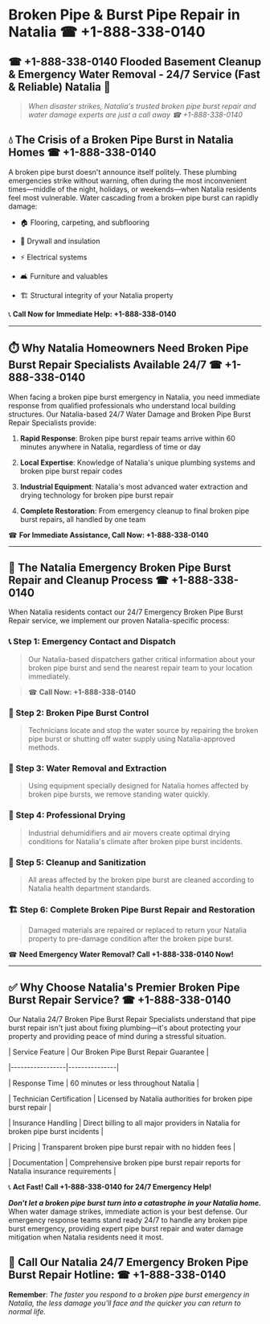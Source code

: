 # Broken Pipe & Burst Pipe Repair in Natalia ☎ +1-888-338-0140  
## ☎ +1-888-338-0140 Flooded Basement Cleanup & Emergency Water Removal - 24/7 Service (Fast & Reliable) Natalia 🚨  

> *When disaster strikes, Natalia's trusted broken pipe burst repair and water damage experts are just a call away ☎ +1-888-338-0140*  

## 💧 The Crisis of a Broken Pipe Burst in Natalia Homes ☎ +1-888-338-0140  

A broken pipe burst doesn't announce itself politely. These plumbing emergencies strike without warning, often during the most inconvenient times—middle of the night, holidays, or weekends—when Natalia residents feel most vulnerable. Water cascading from a broken pipe burst can rapidly damage:  

* 🏠 Flooring, carpeting, and subflooring  
* 🧱 Drywall and insulation  
* ⚡ Electrical systems  
* 🛋️ Furniture and valuables  
* 🏗️ Structural integrity of your Natalia property  

📞 **Call Now for Immediate Help: +1-888-338-0140**  

---  

## ⏱️ Why Natalia Homeowners Need Broken Pipe Burst Repair Specialists Available 24/7 ☎ +1-888-338-0140  

When facing a broken pipe burst emergency in Natalia, you need immediate response from qualified professionals who understand local building structures. Our Natalia-based 24/7 Water Damage and Broken Pipe Burst Repair Specialists provide:  

1. **Rapid Response**: Broken pipe burst repair teams arrive within 60 minutes anywhere in Natalia, regardless of time or day  
2. **Local Expertise**: Knowledge of Natalia's unique plumbing systems and broken pipe burst repair codes  
3. **Industrial Equipment**: Natalia's most advanced water extraction and drying technology for broken pipe burst repair  
4. **Complete Restoration**: From emergency cleanup to final broken pipe burst repairs, all handled by one team  

☎ **For Immediate Assistance, Call Now: +1-888-338-0140**  

---  

## 🔧 The Natalia Emergency Broken Pipe Burst Repair and Cleanup Process ☎ +1-888-338-0140  

When Natalia residents contact our 24/7 Emergency Broken Pipe Burst Repair service, we implement our proven Natalia-specific process:  

### 📞 Step 1: Emergency Contact and Dispatch  
> Our Natalia-based dispatchers gather critical information about your broken pipe burst and send the nearest repair team to your location immediately.  
> ☎ **Call Now: +1-888-338-0140**  

### 🚿 Step 2: Broken Pipe Burst Control  
> Technicians locate and stop the water source by repairing the broken pipe burst or shutting off water supply using Natalia-approved methods.  

### 🌊 Step 3: Water Removal and Extraction  
> Using equipment specially designed for Natalia homes affected by broken pipe bursts, we remove standing water quickly.  

### 💨 Step 4: Professional Drying  
> Industrial dehumidifiers and air movers create optimal drying conditions for Natalia's climate after broken pipe burst incidents.  

### 🧼 Step 5: Cleanup and Sanitization  
> All areas affected by the broken pipe burst are cleaned according to Natalia health department standards.  

### 🏗️ Step 6: Complete Broken Pipe Burst Repair and Restoration  
> Damaged materials are repaired or replaced to return your Natalia property to pre-damage condition after the broken pipe burst.  

☎ **Need Emergency Water Removal? Call +1-888-338-0140 Now!**  

---  

## ✅ Why Choose Natalia's Premier Broken Pipe Burst Repair Service? ☎ +1-888-338-0140  

Our Natalia 24/7 Broken Pipe Burst Repair Specialists understand that pipe burst repair isn't just about fixing plumbing—it's about protecting your property and providing peace of mind during a stressful situation.  

| Service Feature | Our Broken Pipe Burst Repair Guarantee |  
|-----------------|---------------|  
| Response Time | 60 minutes or less throughout Natalia |  
| Technician Certification | Licensed by Natalia authorities for broken pipe burst repair |  
| Insurance Handling | Direct billing to all major providers in Natalia for broken pipe burst incidents |  
| Pricing | Transparent broken pipe burst repair with no hidden fees |  
| Documentation | Comprehensive broken pipe burst repair reports for Natalia insurance requirements |  

📞 **Act Fast! Call +1-888-338-0140 for 24/7 Emergency Help!**  

***Don't let a broken pipe burst turn into a catastrophe in your Natalia home.*** When water damage strikes, immediate action is your best defense. Our emergency response teams stand ready 24/7 to handle any broken pipe burst emergency, providing expert pipe burst repair and water damage mitigation when Natalia residents need it most.  

## 📱 Call Our Natalia 24/7 Emergency Broken Pipe Burst Repair Hotline: ☎ +1-888-338-0140  

**Remember**: *The faster you respond to a broken pipe burst emergency in Natalia, the less damage you'll face and the quicker you can return to normal life.*